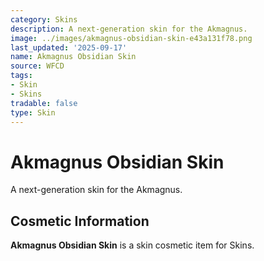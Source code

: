 ```yaml
---
category: Skins
description: A next-generation skin for the Akmagnus.
image: ../images/akmagnus-obsidian-skin-e43a131f78.png
last_updated: '2025-09-17'
name: Akmagnus Obsidian Skin
source: WFCD
tags:
- Skin
- Skins
tradable: false
type: Skin
---
```


# Akmagnus Obsidian Skin

A next-generation skin for the Akmagnus.

## Cosmetic Information

**Akmagnus Obsidian Skin** is a skin cosmetic item for Skins.

